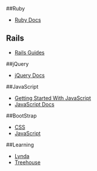 ##Ruby
  - [Ruby Docs](http://ruby-doc.org/core-2.2.3/)

## Rails
  - [Rails Guides](http://guides.rubyonrails.org/)

##jQuery  
  - [jQuery Docs](https://api.jquery.com/)

##JavaScript  
  - [Getting Started With JavaScript](https://developer.mozilla.org/en-US/Learn/Getting_started_with_the_web/JavaScript_basics)
  - [JavaScript Docs](https://developer.mozilla.org/en-US/docs/Web/JavaScript)

##BootStrap
  - [CSS](http://getbootstrap.com/css/)
  - [JavaScript](http://getbootstrap.com/javascript/)

##Learning
  - [Lynda](http://www.lynda.com/)
  - [Treehouse](https://teamtreehouse.com/)
